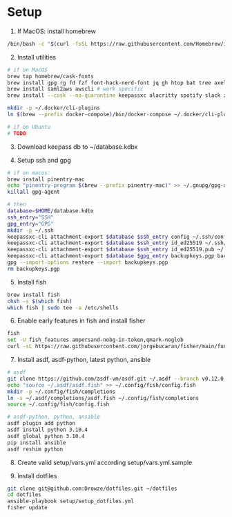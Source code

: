 # Setup

1. If MacOS: install homebrew
```bash
/bin/bash -c "$(curl -fsSL https://raw.githubusercontent.com/Homebrew/install/master/install.sh)"
```

2. Install utilities
```bash
# if on MacOS
brew tap homebrew/cask-fonts
brew install gpg rg fd fzf font-hack-nerd-font jq gh htop bat tree axel tig wget nvim ruby-install chruby-fish docker docker-compose colima
brew install saml2aws awscli # work specific
brew install --cask --no-quarantine keepassxc alacritty spotify slack zoom rectangle alt-tab vscodium docker

mkdir -p ~/.docker/cli-plugins
ln $(brew --prefix docker-compose)/bin/docker-compose ~/.docker/cli-plugins/docker-compose

# if on Ubuntu
# TODO
```

3. Download keepass db to ~/database.kdbx

4. Setup ssh and gpg
```bash
# if on macos:
brew install pinentry-mac
echo "pinentry-program $(brew --prefix pinentry-mac)" >> ~/.gnupg/gpg-agent.conf
killall gpg-agent

# then
database=$HOME/database.kdbx
ssh_entry="SSH"
gpg_entry="GPG"
mkdir -p ~/.ssh
keepassxc-cli attachment-export $database $ssh_entry config ~/.ssh/config
keepassxc-cli attachment-export $database $ssh_entry id_ed25519 ~/.ssh/id_ed25519
keepassxc-cli attachment-export $database $ssh_entry id_ed25519.pub ~/.ssh/id_ed25519.pub
keepassxc-cli attachment-export $database $gpg_entry backupkeys.pgp backupkeys.pgp
gpg --import-options restore --import backupkeys.pgp
rm backupkeys.pgp
```

5. Install fish
```bash
brew install fish
chsh -s $(which fish)
which fish | sudo tee -a /etc/shells
```

6. Enable early features in fish and install fisher
```bash
fish
set -U fish_features ampersand-nobg-in-token,qmark-noglob
curl -sL https://raw.githubusercontent.com/jorgebucaran/fisher/main/functions/fisher.fish | source && fisher install jorgebucaran/fisher
```

7. Install asdf, asdf-python, latest python, ansible
```bash
# asdf
git clone https://github.com/asdf-vm/asdf.git ~/.asdf --branch v0.12.0
echo "source ~/.asdf/asdf.fish" >> ~/.config/fish/config.fish
mkdir -p ~/.config/fish/completions
ln -s ~/.asdf/completions/asdf.fish ~/.config/fish/completions
source ~/.config/fish/config.fish

# asdf-python, python, ansible
asdf plugin add python
asdf install python 3.10.4
asdf global python 3.10.4
pip install ansible
asdf reshim python
```

8. Create valid setup/vars.yml according setup/vars.yml.sample

9. Install dotfiles
```bash
git clone git@github.com:Drowze/dotfiles.git ~/dotfiles
cd dotfiles
ansible-playbook setup/setup_dotfiles.yml
fisher update
```
